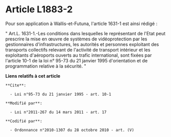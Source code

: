 # Article L1883-2

Pour son application à Wallis-et-Futuna, l'article 1631-1 est ainsi rédigé : 

" Art.L. 1631-1.-Les conditions dans lesquelles le représentant de l'Etat peut prescrire la mise en œuvre de systèmes de
vidéoprotection par les gestionnaires d'infrastructures, les autorités et personnes exploitant des transports collectifs
relevant de l'activité de transport intérieur et les exploitants d'aéroports ouverts au trafic international, sont fixées par
l'article 10-1 de la loi n° 95-73 du 21 janvier 1995 d'orientation et de programmation relative à la sécurité. "

**Liens relatifs à cet article**

	**Cite**:

	  - Loi n°95-73 du 21 janvier 1995 - art. 10-1

	**Modifié par**:

	  - Loi n°2011-267 du 14 mars 2011 - art. 17

	**Codifié par**:

	  - Ordonnance n°2010-1307 du 28 octobre 2010 - art. (V)
